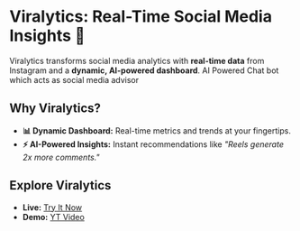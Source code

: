 # **Viralytics: Real-Time Social Media Insights 🚀**

Viralytics transforms social media analytics with **real-time data** from Instagram and a **dynamic, AI-powered dashboard**. AI Powered Chat bot which acts as social media advisor

## **Why Viralytics?**
- **📊 Dynamic Dashboard:** Real-time metrics and trends at your fingertips.  
- **⚡ AI-Powered Insights:** Instant recommendations like *"Reels generate 2x more comments."*   

## **Explore Viralytics**
- **Live:** [Try It Now](http://instagram-analytics-nice-vibes.vercel.app)  
- **Demo:** [YT Video]()
